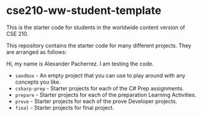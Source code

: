 # cse210-ww-student-template
This is the starter code for students in the worldwide content version of CSE 210.

This repository contains the starter code for many different projects. They are arranged as follows:

Hi, my name is Alexander Pacherrez. I am testing the code. 

* `sandbox` - An empty project that you can use to play around with any concepts you like.
* `csharp-prep` - Starter projects for each of the C# Prep assignments.
* `prepare` - Starter projects for each of the preparation Learning Activities.
* `prove` - Starter projects for each of the prove Developer projects.
* `final` - Starter projects for final project.
